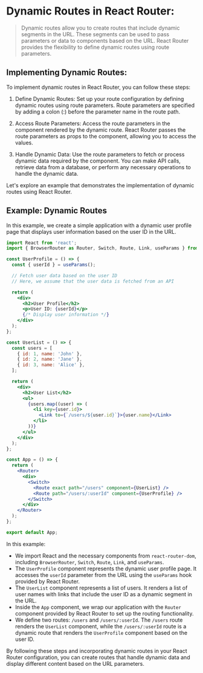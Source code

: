 # Dynamic Routes in React Router:

> Dynamic routes allow you to create routes that include dynamic segments in the URL. These segments can be used to pass parameters or data to components based on the URL. React Router provides the flexibility to define dynamic routes using route parameters.

## Implementing Dynamic Routes:

To implement dynamic routes in React Router, you can follow these steps:

1. Define Dynamic Routes: Set up your route configuration by defining dynamic routes using route parameters. Route parameters are specified by adding a colon (:) before the parameter name in the route path.

2. Access Route Parameters: Access the route parameters in the component rendered by the dynamic route. React Router passes the route parameters as props to the component, allowing you to access the values.

3. Handle Dynamic Data: Use the route parameters to fetch or process dynamic data required by the component. You can make API calls, retrieve data from a database, or perform any necessary operations to handle the dynamic data.

Let's explore an example that demonstrates the implementation of dynamic routes using React Router.

## Example: Dynamic Routes

In this example, we create a simple application with a dynamic user profile page that displays user information based on the user ID in the URL.

```jsx
import React from 'react';
import { BrowserRouter as Router, Switch, Route, Link, useParams } from 'react-router-dom';

const UserProfile = () => {
  const { userId } = useParams();

  // Fetch user data based on the user ID
  // Here, we assume that the user data is fetched from an API

  return (
    <div>
      <h2>User Profile</h2>
      <p>User ID: {userId}</p>
      {/* Display user information */}
    </div>
  );
};

const UserList = () => {
  const users = [
    { id: 1, name: 'John' },
    { id: 2, name: 'Jane' },
    { id: 3, name: 'Alice' },
  ];

  return (
    <div>
      <h2>User List</h2>
      <ul>
        {users.map((user) => (
          <li key={user.id}>
            <Link to={`/users/${user.id}`}>{user.name}</Link>
          </li>
        ))}
      </ul>
    </div>
  );
};

const App = () => {
  return (
    <Router>
      <div>
        <Switch>
          <Route exact path="/users" component={UserList} />
          <Route path="/users/:userId" component={UserProfile} />
        </Switch>
      </div>
    </Router>
  );
};

export default App;
```

In this example:

* We import React and the necessary components from `react-router-dom`, including `BrowserRouter`, `Switch`, `Route`, `Link`, and `useParams`.
* The `UserProfile` component represents the dynamic user profile page. It accesses the `userId` parameter from the URL using the `useParams` hook provided by React Router.
* The `UserList` component represents a list of users. It renders a list of user names with links that include the user ID as a dynamic segment in the URL.
* Inside the `App` component, we wrap our application with the `Router` component provided by React Router to set up the routing functionality.
* We define two routes: `/users` and `/users/:userId`. The `/users` route renders the `UserList` component, while the `/users/:userId` route is a dynamic route that renders the `UserProfile` component based on the user ID.

By following these steps and incorporating dynamic routes in your React Router configuration, you can create routes that handle dynamic data and display different content based on the URL parameters.
